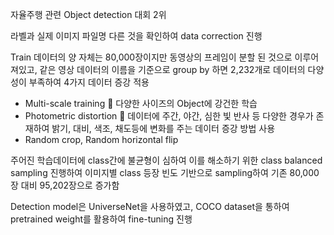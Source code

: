 자율주행 관련 Object detection 대회 2위

라벨과 실제 이미지 파일명 다른 것을 확인하여 data correction 진행

Train 데이터의 양 자체는 80,000장이지만 동영상의 프레임이 분할 된 것으로 이루어져있고, 같은 영상 데이터의 이름을 기준으로 group by 하면 2,232개로 데이터의 다양성이 부족하여 4가지 데이터 증강 적용
- Multi-scale training  다양한 사이즈의 Object에 강건한 학습
- Photometric distortion  데이터에 주간, 야간, 심한 빛 반사 등 다양한 경우가 존재하여 밝기, 대비, 색조, 채도등에 변화를 주는 데이터 증강 방법 사용
- Random crop, Random horizontal flip

주어진 학습데이터에 class간에 불균형이 심하여 이를 해소하기 위한 class balanced sampling 진행하여 이미지별 class 등장 빈도 기반으로 sampling하여 기존 80,000장 대비 95,202장으로 증가함

Detection model은 UniverseNet을 사용하였고, COCO dataset을 통하여 pretrained weight를 활용하여 fine-tuning 진행

